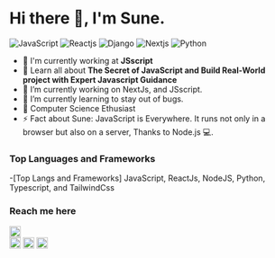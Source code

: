 # Hi there 👋, I'm Sune.


![JavaScript](https://img.shields.io/badge/JavaScript-Expert-blue)
![Reactjs](https://img.shields.io/badge/Reactjs-Expert-blue)
![Django](https://img.shields.io/badge/Django-Intermediate-green)
![Nextjs](https://img.shields.io/badge/Nextjs-Intermediate-lightgrey)
![Python](https://img.shields.io/badge/Python-Expert-blue)


- 🏢 I'm currently working at **JSscript**
- 🌱 Learn all about **The Secret of JavaScript and Build Real-World project with Expert Javascript Guidance**
- 🔭 I’m currently working on NextJs, and JSscript.
- 🌱 I’m currently learning to stay out of bugs.
- 👯 Computer Science Ethusiast
- ⚡ Fact about Sune: JavaScript is Everywhere. It runs not only in a browser but also on a server, Thanks to Node.js 💻. 


### Top Languages and Frameworks

-[Top Langs and Frameworks] JavaScript, ReactJs, NodeJS, Python, Typescript, and TailwindCss


### Reach me here

[<img src='https://cdn.jsdelivr.net/npm/simple-icons@3.0.1/icons/github.svg' alt='github' height='20'>](https://github.com/gitKarasune)  
[<img src='https://cdn.jsdelivr.net/npm/simple-icons@3.0.1/icons/linkedin.svg' alt='linkedin' height='20'>](https://www.linkedin.com/in/sune-kara/)  [<img src='https://cdn.jsdelivr.net/npm/simple-icons@3.0.1/icons/facebook.svg' alt='facebook' height='20'>](https://www.facebook.com/kendrick.kara)
[<img src='https://cdn.jsdelivr.net/npm/simple-icons@3.0.1/icons/twitter.svg' alt='twitter' height='20'>](https://x.com/_kendev/)

